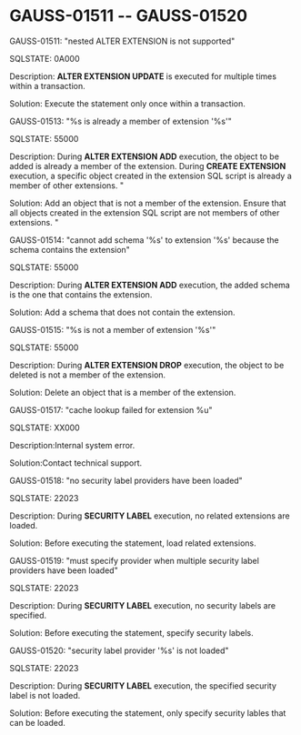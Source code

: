 # GAUSS-01511 -- GAUSS-01520<a name="EN-US_TOPIC_0302073038"></a>

GAUSS-01511: "nested ALTER EXTENSION is not supported"

SQLSTATE: 0A000

Description:  **ALTER EXTENSION UPDATE**  is executed for multiple times within a transaction.

Solution: Execute the statement only once within a transaction.

GAUSS-01513: "%s is already a member of extension '%s'"

SQLSTATE: 55000

Description: During  **ALTER EXTENSION ADD**  execution, the object to be added is already a member of the extension. During  **CREATE EXTENSION**  execution, a specific object created in the extension SQL script is already a member of other extensions. "

Solution: Add an object that is not a member of the extension. Ensure that all objects created in the extension SQL script are not members of other extensions. "

GAUSS-01514: "cannot add schema '%s' to extension '%s' because the schema contains the extension"

SQLSTATE: 55000

Description: During  **ALTER EXTENSION ADD**  execution, the added schema is the one that contains the extension.

Solution: Add a schema that does not contain the extension.

GAUSS-01515: "%s is not a member of extension '%s'"

SQLSTATE: 55000

Description: During  **ALTER EXTENSION DROP**  execution, the object to be deleted is not a member of the extension.

Solution: Delete an object that is a member of the extension.

GAUSS-01517: "cache lookup failed for extension %u"

SQLSTATE: XX000

Description:Internal system error.

Solution:Contact technical support.

GAUSS-01518: "no security label providers have been loaded"

SQLSTATE: 22023

Description: During  **SECURITY LABEL**  execution, no related extensions are loaded.

Solution: Before executing the statement, load related extensions.

GAUSS-01519: "must specify provider when multiple security label providers have been loaded"

SQLSTATE: 22023

Description: During  **SECURITY LABEL**  execution, no security labels are specified.

Solution: Before executing the statement, specify security labels.

GAUSS-01520: "security label provider '%s' is not loaded"

SQLSTATE: 22023

Description: During  **SECURITY LABEL**  execution, the specified security label is not loaded.

Solution: Before executing the statement, only specify security lables that can be loaded.

